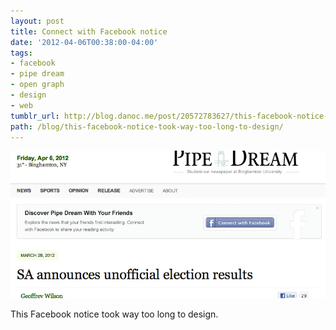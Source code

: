 ```yaml
---
layout: post
title: Connect with Facebook notice
date: '2012-04-06T00:38:00-04:00'
tags:
- facebook
- pipe dream
- open graph
- design
- web
tumblr_url: http://blog.danoc.me/post/20572783627/this-facebook-notice-took-way-too-long-to-design
path: /blog/this-facebook-notice-took-way-too-long-to-design/
---
```


![Screenshot of the Pipe Dream social reader integration](./pipe-dream-social-reader.png)

This Facebook notice took way too long to design.

